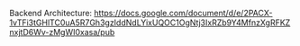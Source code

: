 Backend Architecture: https://docs.google.com/document/d/e/2PACX-1vTFi3tGHlTC0uA5R7Gh3gzIddNdLYixUQOC1OgNtj3IxRZb9Y4MfnzXgRFKZnxjtD6Wv-zMgWI0xasa/pub
